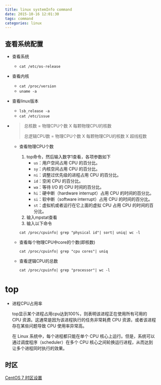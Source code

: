 ```yaml
---
title: linux systemInfo command
date: 2015-10-16 12:01:30
tags: command
categories: linux
---
```


## 查看系统配置

- 查看系统
  
  - `cat /etc/os-release`

- 查看内核
  
  - `cat /proc/version`
  - `uname -a`

- 查看linux版本
  
  - `lsb_release -a`
  - `cat /etc/issue`

- > 总核数 = 物理CPU个数 X 每颗物理CPU的核数 
  > 
  > 总逻辑CPU数 = 物理CPU个数 X 每颗物理CPU的核数 X 超线程数
  
  - 查看物理CPU个数
    
    1. top命令，然后输入数字1查看，各项参数如下
       - `us`：用户空间占用 CPU 的百分比。
       - `sy`：内核空间占用 CPU 的百分比。
       - `ni`：调整过优先级的进程占用 CPU 的百分比。
       - `id`：空闲 CPU 的百分比。
       - `wa`：等待 I/O 的 CPU 时间的百分比。
       - `hi`：硬中断（hardware interrupt）占用 CPU 的时间的百分比。
       - `si`：软中断（software interrupt）占用 CPU 的时间的百分比。
       - `st`：虚拟机或者运行在它上面的虚拟 CPU 占用 CPU 的时间的百分比。
    2. 输入mpstat查看
    3. 输入以下命令
    
    ```shell
    cat /proc/cpuinfo| grep "physical id"| sort| uniq| wc -l
    ```
    
  - 查看每个物理CPU中core的个数(即核数)
  
    ```shell
    cat /proc/cpuinfo| grep "cpu cores"| uniq
    ```
  
  - 查看逻辑CPU的总数
  
    ```shell
    cat /proc/cpuinfo| grep "processor"| wc -l
    ```

# top

- 进程CPU占用率

  top显示某个进程占用cpu达到100%，则表明该进程正在使用所有可用的 CPU 资源。这通常是因为该进程执行的任务非常耗费 CPU 资源，或者该进程存在某些问题导致 CPU 使用率异常高。

  在 Linux 系统中，每个进程都只能在单个 CPU 核心上运行。但是，系统可以通过调度程序（scheduler）在多个 CPU 核心之间轮换运行进程，从而达到让多个进程同时执行的效果。

## 时区

[CentOS 7 时区设置](https://www.cnblogs.com/zhangeamon/p/5500744.html)
